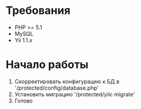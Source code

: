 Требования
================================================================================
* PHP >= 5.1
* MySQL
* Yii 1.1.x

Начало работы
================================================================================
1. Скорректировать конфигурацию к БД в '/protected/config/database.php'
2. Установить миграцию '/protected/yiic migrate'
3. Готово